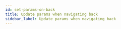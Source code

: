 ```yaml
---
id: set-params-on-back
title: Update params when navigating back
sidebar_label: Update params when navigating back
---
```


